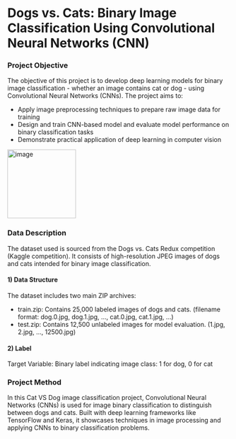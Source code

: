 # Dogs vs. Cats: Binary Image Classification Using Convolutional Neural Networks (CNN)

### Project Objective
The objective of this project is to develop deep learning models for binary image classification - whether an image contains cat or dog - using Convolutional Neural Networks (CNNs). The project aims to:
* Apply image preprocessing techniques to prepare raw image data for training
* Design and train CNN-based model and evaluate model performance on binary classification tasks
* Demonstrate practical application of deep learning in computer vision
<img width="155" alt="image" src="https://github.com/user-attachments/assets/fef73454-3028-499f-8ec9-a4037590033d" />

### Data Description
The dataset used is sourced from the Dogs vs. Cats Redux competition (Kaggle competition). It consists of high-resolution JPEG images of dogs and cats intended for binary image classification.
  
  #### 1) Data Structure
  The dataset includes two main ZIP archives:
  * train.zip: Contains 25,000 labeled images of dogs and cats. (filename format: dog.0.jpg, dog.1.jpg, ..., cat.0.jpg, cat.1.jpg, ...)
  * test.zip: Contains 12,500 unlabeled images for model evaluation. (1.jpg, 2.jpg, ..., 12500.jpg)

  #### 2) Label
  Target Variable: Binary label indicating image class: 1 for dog, 0 for cat

### Project Method
In this Cat VS Dog image classification project, Convolutional Neural Networks (CNNs) is used for image binary classification to distinguish between dogs and cats. Built with deep learning frameworks like TensorFlow and Keras, it showcases techniques in image processing and applying CNNs to binary classification problems.

